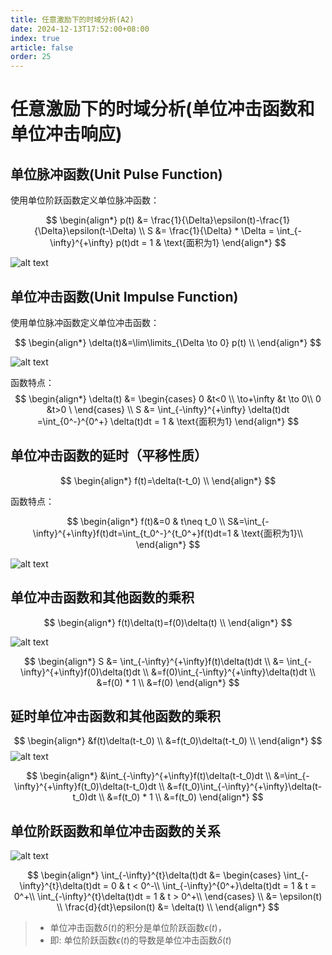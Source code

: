 ```yaml
---
title: 任意激励下的时域分析(A2)
date: 2024-12-13T17:52:00+08:00
index: true
article: false
order: 25
---
```


# 任意激励下的时域分析(单位冲击函数和单位冲击响应)


## 单位脉冲函数(Unit Pulse Function)

使用单位阶跃函数定义单位脉冲函数：

$$
\begin{align*}
    p(t) &= \frac{1}{\Delta}\epsilon(t)-\frac{1}{\Delta}\epsilon(t-\Delta) \\
    S &= \frac{1}{\Delta} * \Delta = \int_{-\infty}^{+\infty} p(t)dt = 1 & \text{面积为1}
\end{align*}
$$

![alt text](assets/images/image-35.png)


<Desmos :expressions="[
        {latex:`\\epsilon(t)=\\left\\{t<0:0,t>0:1\\right\\}`,hidden:true},
        {latex:`p(t)=\\frac{1}{\\Delta}\\epsilon(t)-\\frac{1}{\\Delta}\\epsilon(t-\\Delta)`},
        {latex:`\\Delta=1`,playing:true,sliderBounds: {min: '0',max:'1'}},
        {latex:`S=\\int_{-\\infty}^{+\\infty}p(t)dt`},
        {latex:`0\\le y\\le p(x)`},
    ]"
/>

## 单位冲击函数(Unit Impulse Function)

使用单位脉冲函数定义单位冲击函数：

$$
\begin{align*}
    \delta(t)&=\lim\limits_{\Delta \to 0} p(t) \\
\end{align*}
$$

![alt text](assets/images/image-37.png)

函数特点：
$$
\begin{align*}
    \delta(t) &= 
        \begin{cases}
            0 &t<0 \\
            \to+\infty &t \to 0\\
            0 &t>0 \
        \end{cases} \\
    S &= \int_{-\infty}^{+\infty} \delta(t)dt =\int_{0^-}^{0^+} \delta(t)dt = 1 & \text{面积为1}
\end{align*}
$$


<Desmos :expressions="[
        {latex:`\\epsilon(t)=\\left\\{t<0:0,t>0:1\\right\\}`,hidden:true},
        {latex:`p(t)=\\frac{1}{\\Delta}\\epsilon(t)-\\frac{1}{\\Delta}\\epsilon(t-\\Delta)`},
        {latex:`\\Delta=0.1`,sliderBounds: {min: '0',max:'1'}},
        {latex:`\\delta(t)=p(t)`},
        {latex:`S=\\int_{-\\infty}^{+\\infty}p(t)dt`},
        {latex:`0\\le y\\le \\delta(x)`},
    ]"
/>


## 单位冲击函数的延时（平移性质）

$$
\begin{align*}
    f(t)=\delta(t-t_0) \\
\end{align*}
$$

函数特点：

$$
\begin{align*}
    f(t)&=0 & t\neq t_0 \\
    S&=\int_{-\infty}^{+\infty}f(t)dt=\int_{t_0^-}^{t_0^+}f(t)dt=1  & \text{面积为1}\\
\end{align*}
$$

![alt text](assets/images/image-36.png)

<Desmos :expressions="[
        {latex:`\\epsilon(t)=\\left\\{t<0:0,t>0:1\\right\\}`,hidden:true},
        {latex:`p(t)=\\frac{1}{\\Delta}\\epsilon(t)-\\frac{1}{\\Delta}\\epsilon(t-\\Delta)`,hidden:true},
        {latex:`\\Delta=0.1`,sliderBounds: {min: '0',max:'1'}},
        {latex:`\\delta(t)=p(t)`,hidden:true},
        {latex:`f(t)=\\delta(t-t_{0})`},
        {latex:`t_{0}=1`,playing:true,sliderBounds: {min: '0',max:'1'}},
        {latex:`S=\\int_{-\\infty}^{+\\infty}f(t)dt`},
        {latex:`0\\le y\\le f(x)`},
    ]"
/>


## 单位冲击函数和其他函数的乘积

$$
\begin{align*}
    f(t)\delta(t)=f(0)\delta(t) \\
\end{align*}
$$

![alt text](assets/images/image-38.png)

$$
\begin{align*}
    S &= \int_{-\infty}^{+\infty}f(t)\delta(t)dt \\
    &= \int_{-\infty}^{+\infty}f(0)\delta(t)dt \\
    &=f(0)\int_{-\infty}^{+\infty}\delta(t)dt \\
    &=f(0) * 1 \\
    &=f(0) 
\end{align*}
$$

## 延时单位冲击函数和其他函数的乘积

$$
\begin{align*}
    &f(t)\delta(t-t_0)  \\
    &=f(t_0)\delta(t-t_0) \\
\end{align*}
$$
![alt text](assets/images/image-39.png)

$$
\begin{align*}
    &\int_{-\infty}^{+\infty}f(t)\delta(t-t_0)dt \\
    &=\int_{-\infty}^{+\infty}f(t_0)\delta(t-t_0)dt \\
    &=f(t_0)\int_{-\infty}^{+\infty}\delta(t-t_0)dt \\
    &=f(t_0) * 1 \\
    &=f(t_0) 
\end{align*}
$$


## 单位阶跃函数和单位冲击函数的关系

![alt text](assets/images/image-40.png)

$$
\begin{align*}
    \int_{-\infty}^{t}\delta(t)dt &=
    \begin{cases}
        \int_{-\infty}^{t}\delta(t)dt = 0  & t < 0^-\\
        \int_{-\infty}^{0^+}\delta(t)dt = 1 & t = 0^+\\
        \int_{-\infty}^{t}\delta(t)dt = 1 & t > 0^+\\
    \end{cases} \\
    &= \epsilon(t) \\
    \frac{d}{dt}\epsilon(t) &= \delta(t) \\
\end{align*}
$$

> - 单位冲击函数$\delta(t)$的积分是单位阶跃函数$\epsilon(t)$，
> - 即: 单位阶跃函数$\epsilon(t)$的导数是单位冲击函数$\delta(t)$